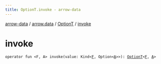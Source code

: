 ```yaml
---
title: OptionT.invoke - arrow-data
---
```


[arrow-data](../../index.html) / [arrow.data](../index.html) / [OptionT](index.html) / [invoke](./invoke.html)

# invoke

`operator fun <F, A> invoke(value: Kind<`[`F`](invoke.html#F)`, Option<`[`A`](invoke.html#A)`>>): `[`OptionT`](index.html)`<`[`F`](invoke.html#F)`, `[`A`](invoke.html#A)`>`